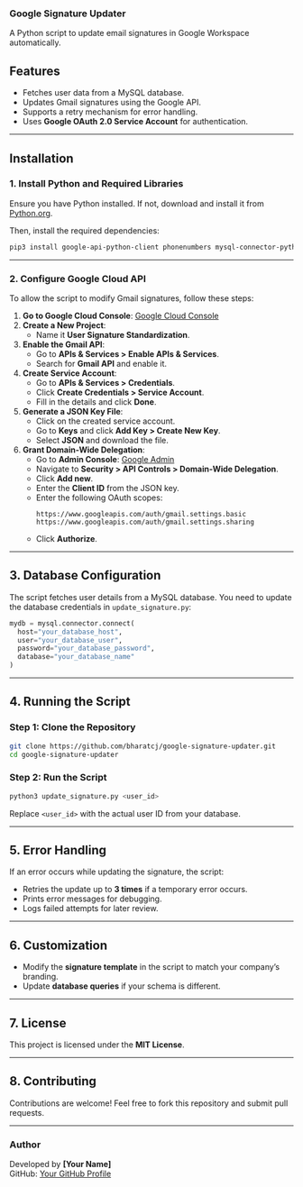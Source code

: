 ### Google Signature Updater

A Python script to update email signatures in Google Workspace automatically.

## Features
- Fetches user data from a MySQL database.
- Updates Gmail signatures using the Google API.
- Supports a retry mechanism for error handling.
- Uses **Google OAuth 2.0 Service Account** for authentication.

---

## Installation

### **1. Install Python and Required Libraries**
Ensure you have Python installed. If not, download and install it from [Python.org](https://www.python.org/downloads/).

Then, install the required dependencies:

```sh
pip3 install google-api-python-client phonenumbers mysql-connector-python
```

---

### **2. Configure Google Cloud API**
To allow the script to modify Gmail signatures, follow these steps:

1. **Go to Google Cloud Console**: [Google Cloud Console](https://console.cloud.google.com/)
2. **Create a New Project**:
   - Name it **User Signature Standardization**.
3. **Enable the Gmail API**:
   - Go to **APIs & Services > Enable APIs & Services**.
   - Search for **Gmail API** and enable it.
4. **Create Service Account**:
   - Go to **APIs & Services > Credentials**.
   - Click **Create Credentials > Service Account**.
   - Fill in the details and click **Done**.
5. **Generate a JSON Key File**:
   - Click on the created service account.
   - Go to **Keys** and click **Add Key > Create New Key**.
   - Select **JSON** and download the file.
6. **Grant Domain-Wide Delegation**:
   - Go to **Admin Console**: [Google Admin](https://admin.google.com/)
   - Navigate to **Security > API Controls > Domain-Wide Delegation**.
   - Click **Add new**.
   - Enter the **Client ID** from the JSON key.
   - Enter the following OAuth scopes:
     ```
     https://www.googleapis.com/auth/gmail.settings.basic
     https://www.googleapis.com/auth/gmail.settings.sharing
     ```
   - Click **Authorize**.

---

## **3. Database Configuration**
The script fetches user details from a MySQL database. You need to update the database credentials in `update_signature.py`:

```python
mydb = mysql.connector.connect(
  host="your_database_host",
  user="your_database_user",
  password="your_database_password",
  database="your_database_name"
)
```

---

## **4. Running the Script**
### **Step 1: Clone the Repository**
```sh
git clone https://github.com/bharatcj/google-signature-updater.git
cd google-signature-updater
```

### **Step 2: Run the Script**
```sh
python3 update_signature.py <user_id>
```
Replace `<user_id>` with the actual user ID from your database.

---

## **5. Error Handling**
If an error occurs while updating the signature, the script:
- Retries the update up to **3 times** if a temporary error occurs.
- Prints error messages for debugging.
- Logs failed attempts for later review.

---

## **6. Customization**
- Modify the **signature template** in the script to match your company’s branding.
- Update **database queries** if your schema is different.

---

## **7. License**
This project is licensed under the **MIT License**.

---

## **8. Contributing**
Contributions are welcome! Feel free to fork this repository and submit pull requests.

---

### **Author**
Developed by **[Your Name]**  
GitHub: [Your GitHub Profile](https://github.com/bharatcj)
```